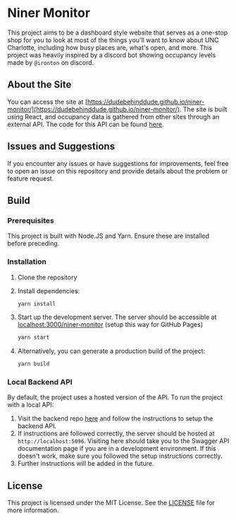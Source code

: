 # Niner Monitor

This project aims to be a dashboard style website that serves as a one-stop shop for you to look at most of the things you'll want to know about UNC Charlotte, including how busy places are, what's open, and more. This project was heavily inspired by a discord bot showing occupancy levels made by `@ironton` on discord.

## About the Site

You can access the site at [https://dudebehinddude.github.io/niner-monitor/](https://dudebehinddude.github.io/niner-monitor/). The site is built using React, and occupancy data is gathered from other sites through an external API. The code for this API can be found [here](https://github.com/dudebehinddude/niner-monitor-api/).

## Issues and Suggestions

If you encounter any issues or have suggestions for improvements, feel free to open an issue on this repository and provide details about the problem or feature request.

## Build

### Prerequisites

This project is built with Node.JS and Yarn. Ensure these are installed before preceding.

### Installation

1. Clone the repository
2. Install dependencies:

   ```sh
   yarn install
   ```

3. Start up the development server. The server should be accessible at [localhost:3000/niner-monitor](localhost:3000/niner-monitor) (setup this way for GitHub Pages)

   ```sh
   yarn start
   ```

4. Alternatively, you can generate a production build of the project:

   ```sh
   yarn build
   ```

### Local Backend API

By default, the project uses a hosted version of the API. To run the project with a local API:

1. Visit the backend repo [here](https://github.com/dudebehinddude/niner-monitor-api/) and follow the instructions to setup the backend API.
2. If instructions are followed correctly, the server should be hosted at `http://localhost:5096`. Visiting here should take you to the Swagger API documentation page if you are in a development environment. If this doesn't work, make sure you followed the setup instructions correctly.
3. Further instructions will be added in the future.

## License

This project is licensed under the MIT License. See the [LICENSE](https://github.com/DUDEbehindDUDE/niner-monitor/blob/main/LICENSE) file for more information.
